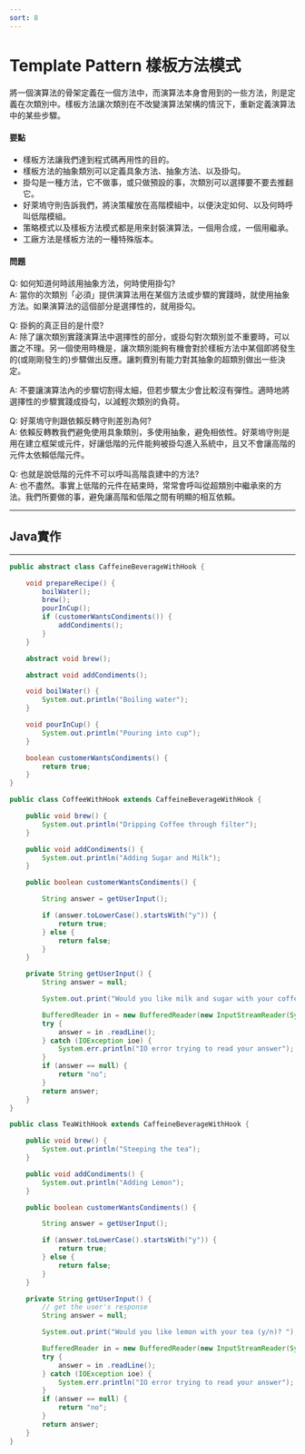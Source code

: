 ```yaml
---
sort: 8
---
```

# Template Pattern 樣板方法模式
將一個演算法的骨架定義在一個方法中，而演算法本身會用到的一些方法，則是定義在次類別中。樣板方法讓次類別在不改變演算法架構的情況下，重新定義演算法中的某些步驟。

#### 要點
- 樣板方法讓我們達到程式碼再用性的目的。
- 樣板方法的抽象類別可以定義具象方法、抽象方法、以及掛勾。
- 掛勾是一種方法，它不做事，或只做預設的事，次類別可以選擇要不要去推翻它。
- 好萊塢守則告訴我們，將決策權放在高階模組中，以便決定如何、以及何時呼叫低階模組。
- 策略模式以及樣板方法模式都是用來封裝演算法，一個用合成，一個用繼承。
- 工廠方法是樣板方法的一種特殊版本。

#### 問題
Q: 如何知道何時該用抽象方法，何時使用掛勾?  
A: 當你的次類別「必須」提供演算法用在某個方法或步驟的實踐時，就使用抽象方法。如果演算法的這個部分是選擇性的，就用掛勾。

Q: 掛鉤的真正目的是什麼?  
A: 除了讓次類別實踐演算法中選擇性的部分，或掛勾對次類別並不重要時，可以置之不理。另一個使用時機是，讓次類別能夠有機會對於樣板方法中某個即將發生的(或剛剛發生的)步驟做出反應。讓刺費別有能力對其抽象的超類別做出一些決定。

A: 不要讓演算法內的步驟切割得太細，但若步驟太少會比較沒有彈性。適時地將選擇性的步驟實踐成掛勾，以減輕次類別的負荷。

Q: 好萊塢守則跟依賴反轉守則差別為何?  
A: 依賴反轉教我們避免使用具象類別，多使用抽象，避免相依性。好萊塢守則是用在建立框架或元件，好讓低階的元件能夠被掛勾進入系統中，且又不會讓高階的元件太依賴低階元件。

Q: 也就是說低階的元件不可以呼叫高階袁建中的方法?  
A: 也不盡然。事實上低階的元件在結束時，常常會呼叫從超類別中繼承來的方法。我們所要做的事，避免讓高階和低階之間有明顯的相互依賴。

---

## Java實作

---

``` java
public abstract class CaffeineBeverageWithHook {

    void prepareRecipe() {
        boilWater();
        brew();
        pourInCup();
        if (customerWantsCondiments()) {
            addCondiments();
        }
    }

    abstract void brew();

    abstract void addCondiments();

    void boilWater() {
        System.out.println("Boiling water");
    }

    void pourInCup() {
        System.out.println("Pouring into cup");
    }

    boolean customerWantsCondiments() {
        return true;
    }
}
```

``` java
public class CoffeeWithHook extends CaffeineBeverageWithHook {

    public void brew() {
        System.out.println("Dripping Coffee through filter");
    }

    public void addCondiments() {
        System.out.println("Adding Sugar and Milk");
    }

    public boolean customerWantsCondiments() {

        String answer = getUserInput();

        if (answer.toLowerCase().startsWith("y")) {
            return true;
        } else {
            return false;
        }
    }

    private String getUserInput() {
        String answer = null;

        System.out.print("Would you like milk and sugar with your coffee (y/n)? ");

        BufferedReader in = new BufferedReader(new InputStreamReader(System.in));
        try {
            answer = in .readLine();
        } catch (IOException ioe) {
            System.err.println("IO error trying to read your answer");
        }
        if (answer == null) {
            return "no";
        }
        return answer;
    }
}
```
``` java
public class TeaWithHook extends CaffeineBeverageWithHook {

    public void brew() {
        System.out.println("Steeping the tea");
    }

    public void addCondiments() {
        System.out.println("Adding Lemon");
    }

    public boolean customerWantsCondiments() {

        String answer = getUserInput();

        if (answer.toLowerCase().startsWith("y")) {
            return true;
        } else {
            return false;
        }
    }

    private String getUserInput() {
        // get the user's response
        String answer = null;

        System.out.print("Would you like lemon with your tea (y/n)? ");

        BufferedReader in = new BufferedReader(new InputStreamReader(System.in));
        try {
            answer = in .readLine();
        } catch (IOException ioe) {
            System.err.println("IO error trying to read your answer");
        }
        if (answer == null) {
            return "no";
        }
        return answer;
    }
}
```
